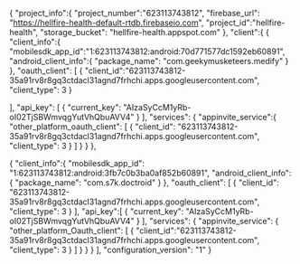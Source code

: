 {
"project_info":{
  "project_number":"623113743812",
  "firebase_url": "https://hellfire-health-default-rtdb.firebaseio.com",
  "project_id":"hellfire-health",
  "storage_bucket": "hellfire-health.appspot.com"
},
"client":{
{
 "client_info":{
 "mobilesdk_app_id":"1:623113743812:android:70d771577dc1592eb60891",
 "android_client_info":{
   "package_name": "com.geekymusketeers.medify"
  }
 },
"oauth_client": [
  {
    "client_id":"623113743812-35a91rv8r8gq3ctdacl31agnd7frhchi.apps.googleusercontent.com",
    "client_type": 3
}

],
"api_key": [
   {
     "current_key": "AIzaSyCcM1yRb-oI02TjSBWmvqgYutVhQbuAVV4"
   }
 ],
"services": {
   "appinvite_service":{
    "other_platform_oauth_client": [
       {
         "client_id": "623113743812-35a91rv8r8gq3ctdacl31agnd7frhchi.apps.googleusercontent.com",
         "client_type": 3
       }
      ]
     }
    }
   },

   {
     "client_info":{
"mobilesdk_app_id": "1:623113743812:android:3fb7c0b3ba0af852b60891",
"android_client_info":{
 "package_name": "com.s7k.doctroid"
 }
},
"oauth_client": [
  {
    "client_id": "623113743812-35a91rv8r8gq3ctdacl31agnd7frhchi.apps.googleusercontent.com",
    "client_type": 3
  }
 ],
"api_key":[
   {
     "current_key": "AIzaSyCcM1yRb-oI02TjSBWmvqgYutVhQbuAVV4"
   }
],
  "services": {
    "appinvite_service": {
      "other_platform_Oauth_client": [
        {
          "client_id":"623113743812-35a91rv8r8gq3ctdacl31agnd7frhchi.apps.googleusercontent.com",
          "client_type": 3
        }
          ]
        }
      }
    }
  ],
  "configuration_version": "1"
}
                                            

